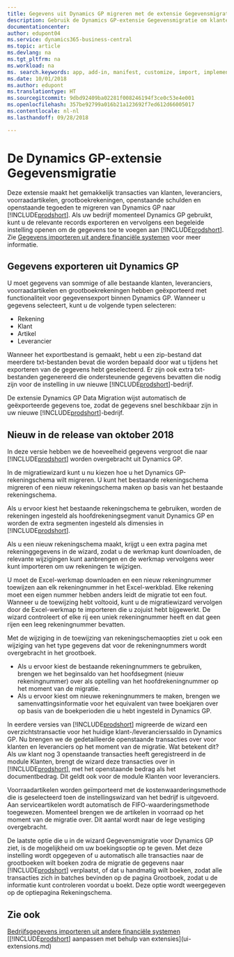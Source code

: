 ```yaml
---
title: Gegevens uit Dynamics GP migreren met de extensie Gegevensmigratie | Microsoft Docs
description: Gebruik de Dynamics GP-extensie Gegevensmigratie om klanten, leveranciers, voorraadartikelen, grootboekrekeningen, openstaande schulden en openstaande tegoeden te migreren van Dynamics GP naar Business Central.
documentationcenter: 
author: edupont04
ms.service: dynamics365-business-central
ms.topic: article
ms.devlang: na
ms.tgt_pltfrm: na
ms.workload: na
ms. search.keywords: app, add-in, manifest, customize, import, implement
ms.date: 10/01/2018
ms.author: edupont
ms.translationtype: HT
ms.sourcegitcommit: 9dbd92409ba02281f008246194f3ce0c53e4e001
ms.openlocfilehash: 357be92799a016b21a123692f7ed612d66005017
ms.contentlocale: nl-nl
ms.lasthandoff: 09/28/2018

---
```

# <a name="the-dynamics-gp-data-migration-extension"></a>De Dynamics GP-extensie Gegevensmigratie 
Deze extensie maakt het gemakkelijk transacties van klanten, leveranciers, voorraadartikelen, grootboekrekeningen, openstaande schulden en openstaande tegoeden te migreren van Dynamics GP naar [!INCLUDE[prodshort](includes/prodshort.md)]. Als uw bedrijf momenteel Dynamics GP gebruikt, kunt u de relevante records exporteren en vervolgens een begeleide instelling openen om de gegevens toe te voegen aan [!INCLUDE[prodshort](includes/prodshort.md)]. Zie [Gegevens importeren uit andere financiële systemen](across-import-data-configuration-packages.md) voor meer informatie.

## <a name="exporting-data-from-dynamics-gp"></a>Gegevens exporteren uit Dynamics GP
U moet gegevens van sommige of alle bestaande klanten, leveranciers, voorraadartikelen en grootboekrekeningen hebben geëxporteerd met functionaliteit voor gegevensexport binnen Dynamics GP. Wanneer u gegevens selecteert, kunt u de volgende typen selecteren:

* Rekening  
* Klant  
* Artikel  
* Leverancier  

Wanneer het exportbestand is gemaakt, hebt u een zip-bestand dat meerdere txt-bestanden bevat die worden bepaald door wat u tijdens het exporteren van de gegevens hebt geselecteerd.  Er zijn ook extra txt-bestanden gegenereerd die ondersteunende gegevens bevatten die nodig zijn voor de instelling in uw nieuwe [!INCLUDE[prodshort](includes/prodshort.md)]-bedrijf.

De extensie Dynamics GP Data Migration wijst automatisch de geëxporteerde gegevens toe, zodat de gegevens snel beschikbaar zijn in uw nieuwe [!INCLUDE[prodshort](includes/prodshort.md)]-bedrijf.

## <a name="whats-new-in-the-october-2018-release"></a>Nieuw in de release van oktober 2018

In deze versie hebben we de hoeveelheid gegevens vergroot die naar [!INCLUDE[prodshort](includes/prodshort.md)] worden overgebracht uit Dynamics GP.

In de migratiewizard kunt u nu kiezen hoe u het Dynamics GP-rekeningschema wilt migreren. U kunt het bestaande rekeningschema migreren of een nieuw rekeningschema maken op basis van het bestaande rekeningschema.  

Als u ervoor kiest het bestaande rekeningschema te gebruiken, worden de rekeningen ingesteld als hoofdrekeningsegment vanuit Dynamics GP en worden de extra segmenten ingesteld als dimensies in [!INCLUDE[prodshort](includes/prodshort.md)].  

Als u een nieuw rekeningschema maakt, krijgt u een extra pagina met rekeninggegevens in de wizard, zodat u de werkmap kunt downloaden, de relevante wijzigingen kunt aanbrengen en de werkmap vervolgens weer kunt importeren om uw rekeningen te wijzigen.  

U moet de Excel-werkmap downloaden en een nieuw rekeningnummer toewijzen aan elk rekeningnummer in het Excel-werkblad. Elke rekening moet een eigen nummer hebben anders leidt de migratie tot een fout. Wanneer u de toewijzing hebt voltooid, kunt u de migratiewizard vervolgen door de Excel-werkmap te importeren die u zojuist hebt bijgewerkt. De wizard controleert of elke rij een uniek rekeningnummer heeft en dat geen rijen een leeg rekeningnummer bevatten.  

Met de wijziging in de toewijzing van rekeningschemaopties ziet u ook een wijziging van het type gegevens dat voor de rekeningnummers wordt overgebracht in het grootboek.  

- Als u ervoor kiest de bestaande rekeningnummers te gebruiken, brengen we het beginsaldo van het hoofdsegment (nieuw rekeningnummer) over als optelling van het hoofdrekeningnummer op het moment van de migratie.  
- Als u ervoor kiest om nieuwe rekeningnummers te maken, brengen we samenvattingsinformatie voor het equivalent van twee boekjaren over op basis van de boekperioden die u hebt ingesteld in Dynamics GP.

In eerdere versies van [!INCLUDE[prodshort](includes/prodshort.md)] migreerde de wizard een overzichtstransactie voor het huidige klant-/leverancierssaldo in Dynamics GP. Nu brengen we de gedetailleerde openstaande transacties over voor klanten en leveranciers op het moment van de migratie. Wat betekent dit? Als uw klant nog 3 openstaande transacties heeft geregistreerd in de module Klanten, brengt de wizard deze transacties over in [!INCLUDE[prodshort](includes/prodshort.md)], met het openstaande bedrag als het documentbedrag. Dit geldt ook voor de module Klanten voor leveranciers.  

Voorraadartikelen worden geïmporteerd met de kostenwaarderingsmethode die is geselecteerd toen de instellingswizard van het bedrijf is uitgevoerd. Aan serviceartikelen wordt automatisch de FIFO-waarderingsmethode toegewezen. Momenteel brengen we de artikelen in voorraad op het moment van de migratie over.  Dit aantal wordt naar de lege vestiging overgebracht.  

De laatste optie die u in de wizard Gegevensmigratie voor Dynamics GP ziet, is de mogelijkheid om uw boekingsoptie op te geven. Met deze instelling wordt opgegeven of u automatisch alle transacties naar de grootboeken wilt boeken zodra de migratie de gegevens naar [!INCLUDE[prodshort](includes/prodshort.md)] verplaatst, of dat u handmatig wilt boeken, zodat alle transacties zich in batches bevinden op de pagina Grootboek, zodat u de informatie kunt controleren voordat u boekt. Deze optie wordt weergegeven op de optiepagina Rekeningschema.


## <a name="see-also"></a>Zie ook
[Bedrijfsgegevens importeren uit andere financiële systemen](across-import-data-configuration-packages.md)  
[[!INCLUDE[prodshort](includes/prodshort.md)] aanpassen met behulp van extensies](ui-extensions.md)  

